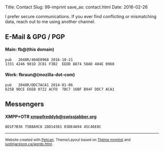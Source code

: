 Title: Contact
Slug: 99-imprint
save_as: contact.html
Date: 2016-02-26


I prefer secure communications. If you ever find conflicting or mismatching data, reach out to me using another channel.

## E-Mail & GPG / PGP
#### Main: <span class='emailaddr' data-crypt="aeGaubcbunl*eufri)dhj">fb@(this domain)</span>
```text
pub   2048R/404E0968 2016-10-21
1331 4246 981D 2C81 F3B2  EEDD 8874 58AD 404E 0968

```

#### Work: <span class='emailaddr' data-crypt="aeufriGjh}nkkf)dhj">fbraun@(mozilla-dot-com)</span>
```text
pub   2048R/DDC7ACA1 2014-01-06
625B 9DCE E6EB 0722 ACFD  7BC7 16BF B94F DDC7 ACA1

```


## Messengers
#### XMPP+OTR [xmppfreddyb@swissjabber.org](xmpp:freddyb@swissjabber.org)
```text
8D1F7B36 75B8A9C8 2DD14381 03DE4A94 45C46E8C
```

<hr>
<footer><small>Website created with <a href="http://blog.getpelican.com/">Pelican</a>. Theme/Layout based on <a href="http://mathieu.agopian.info/mnmlist/theme.html">Thème mnmlist</a> and <a href="http://justinjackson.ca/words.html">justinjackson.ca/words.html</a>.</small></footer>

